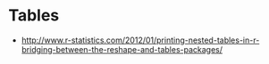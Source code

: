Tables
========================================================


- http://www.r-statistics.com/2012/01/printing-nested-tables-in-r-bridging-between-the-reshape-and-tables-packages/


